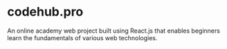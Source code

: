 # codehub.pro

An online academy web project built using React.js that enables beginners learn the fundamentals of various web technologies.
